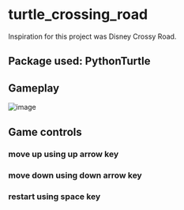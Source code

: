 # turtle_crossing_road
Inspiration for this project was Disney Crossy Road.

## Package used: PythonTurtle

## Gameplay

![image](https://user-images.githubusercontent.com/79990118/110200098-29f98a00-7e82-11eb-825e-db75a61199a7.png)

## Game controls

### move up using up arrow key
### move down using down arrow key
### restart using space key
